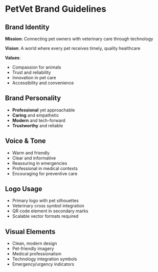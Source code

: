 # PetVet Brand Guidelines

## Brand Identity
**Mission**: Connecting pet owners with veterinary care through technology

**Vision**: A world where every pet receives timely, quality healthcare

**Values**: 
- Compassion for animals
- Trust and reliability
- Innovation in pet care
- Accessibility and convenience

## Brand Personality
- **Professional** yet approachable
- **Caring** and empathetic
- **Modern** and tech-forward
- **Trustworthy** and reliable

## Voice & Tone
- Warm and friendly
- Clear and informative
- Reassuring in emergencies
- Professional in medical contexts
- Encouraging for preventive care

## Logo Usage
- Primary logo with pet silhouettes
- Veterinary cross symbol integration
- QR code element in secondary marks
- Scalable vector formats required

## Visual Elements
- Clean, modern design
- Pet-friendly imagery
- Medical professionalism
- Technology integration symbols
- Emergency/urgency indicators